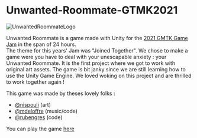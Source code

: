 # Unwanted-Roommate-GTMK2021

![UnwantedRoommateLogo](/images/unwantedroommate.png)

Unwanted Roommate is a game made with Unity for the [2021 GMTK Game Jam](http://itch.io/jam/gmtk-2021) in the span of 24 hours.  
The theme for this years' Jam was "Joined Together". We chose to make a game were you have to deal with your unescapable anxiety : your Unwanted Roommate.
It is the first project where we got to work with original art assets. The game is bit janky since we are still learning how to use the Unity Game Engine.
We loved woking on this project and are thrilled to work together again !

This game was made by theses lovely folks :
* [@nispouli](https://instagram.com/nispouli/) (art)
* [@mdeloffre](https://github.com/mdeloffre) (music/code)
* [@rubengres](https://github.com/rubengres) (code)  

You can play the game [here](https://ohmlet.itch.io/unwanted-roommate-v2)
